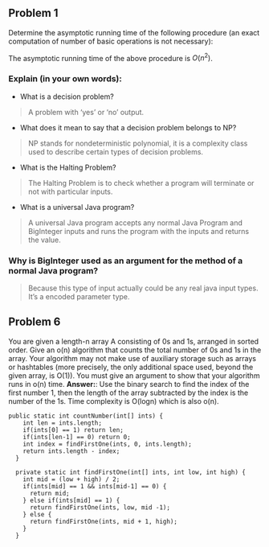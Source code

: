 ## Problem 1
Determine the asymptotic running time of the following procedure (an exact computation of number of basic operations is not necessary):

The asymptotic running time of the above procedure is $O(n^2)$.

### Explain (in your own words):
 + What is a decision problem?
 > A problem with ‘yes’ or ‘no’ output.

 + What does it mean to say that a decision problem belongs to NP?
 > NP stands for nondeterministic polynomial, it is a complexity class used to describe certain types of decision problems.

 + What is the Halting Problem?
 > The Halting Problem is to check whether a program will terminate or not with particular inputs.

 + What is a universal Java program?
 > A universal Java program accepts any normal Java Program and BigInteger inputs and runs the program with the inputs and returns the value.

### Why is BigInteger used as an argument for the method of a normal Java program?
 > Because this type of input actually could be any real java input types. It’s a encoded parameter type.

## Problem 6
You are given a length-n array A consisting of 0s and 1s, arranged in sorted order. Give an o(n) algorithm that counts the total number of 0s and 1s in the array. Your algorithm may not make use of auxiliary storage such as arrays or hashtables (more precisely, the only additional space used, beyond the given array, is O(1)). You must give an argument to show that your algorithm runs in o(n) time.
**Answer:**: Use the binary search to find the index of the first number 1, then the length of the array subtracted by the index is the number of the 1s. Time complexity is O(logn) which is also o(n).

    public static int countNumber(int[] ints) {
        int len = ints.length;
        if(ints[0] == 1) return len;
        if(ints[len-1] == 0) return 0;
        int index = findFirstOne(ints, 0, ints.length);
        return ints.length - index;
      }

      private static int findFirstOne(int[] ints, int low, int high) {
        int mid = (low + high) / 2;
        if(ints[mid] == 1 && ints[mid-1] == 0) {
          return mid;
        } else if(ints[mid] == 1) {
          return findFirstOne(ints, low, mid -1);
        } else {
          return findFirstOne(ints, mid + 1, high);
        }
      }
